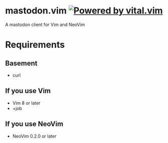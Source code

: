 # mastodon.vim [![Powered by vital.vim](https://img.shields.io/badge/powered%20by-vital.vim-80273f.svg)](https://github.com/vim-jp/vital.vim)
A mastodon client for Vim and NeoVim


# Requirements
## Basement
- curl

## If you use Vim
- Vim 8 or later
- +job

## If you use NeoVim
- NeoVim 0.2.0 or later
